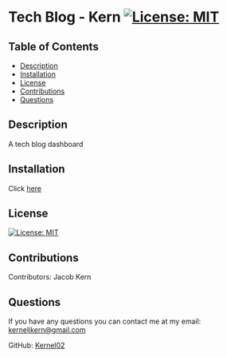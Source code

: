 # Tech Blog - Kern [![License: MIT](https://img.shields.io/badge/License-MIT-yellow.svg)](https://opensource.org/licenses/MIT)

## Table of Contents

- [Description](#description)
- [Installation](#installation)
- [License](#license)
- [Contributions](#contributions)
- [Questions](#questions)

## Description

A tech blog dashboard

## Installation

Click [here](https://tech-blog-kern-23d585fcc3c6.herokuapp.com/)

## License

[![License: MIT](https://img.shields.io/badge/License-MIT-yellow.svg)](https://opensource.org/licenses/MIT)

## Contributions

Contributors: Jacob Kern

## Questions

If you have any questions you can contact me at my email: kerneljkern@gmail.com

GitHub: [Kernel02](https://www.github.com/Kernel02)
